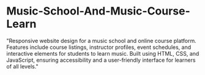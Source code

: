 # Music-School-And-Music-Course-Learn
"Responsive website design for a music school and online course platform. Features include course listings, instructor profiles, event schedules, and interactive elements for students to learn music. Built using HTML, CSS, and JavaScript, ensuring accessibility and a user-friendly interface for learners of all levels."
